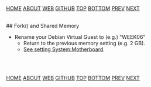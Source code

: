 ---
---

[HOME](index.md)
[ABOUT](README.md)
[WEB](https://osp4diss.vlsm.org/)
[GITHUB](https://github.com/UI-FASILKOM-OS/osp4diss/)
[TOP](#)
[BOTTOM](#endofpage)
[PREV](index.md#idx0706)
[NEXT](index.md#idx0706)

<br>
## Fork() and Shared Memory

* Rename your Debian Virtual Guest to (e.g.) "WEEK06"
  * Return to the previous memory setting (e.g. 2 GB).
  * [See setting System:Motherboard](DebianGuestOnVirtualBox3.md#idx01).

<br id="endofpage"><br>

[HOME](index.md)
[ABOUT](README.md)
[WEB](https://osp4diss.vlsm.org/)
[GITHUB](https://github.com/UI-FASILKOM-OS/osp4diss/)
[TOP](#)
[BOTTOM](#endofpage)
[PREV](index.md#idx0706)
[NEXT](index.md#idx0706)
<br>


